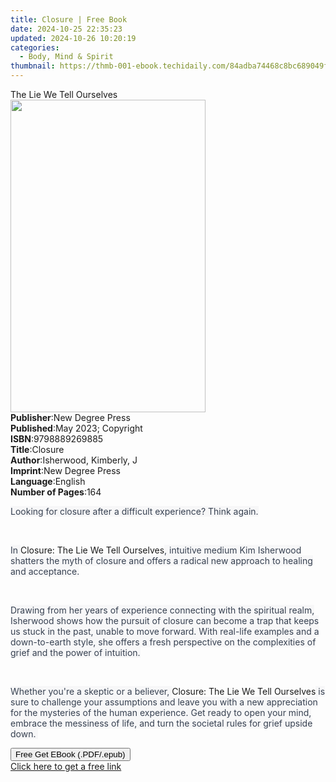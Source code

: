 ```yaml
---
title: Closure | Free Book
date: 2024-10-25 22:35:23
updated: 2024-10-26 10:20:19
categories:
  - Body, Mind & Spirit
thumbnail: https://thmb-001-ebook.techidaily.com/84adba74468c8bc689049fa8995bd26268442e58e2a9b1978335d125b33256d9.jpg
---
```

<main id="book-container">
  <div class="flex flex-col">
    <div class="book-brief flex-1 py-6 px-4 sm:p-6 md:py-10 md:px-8">
      <!-- brief-->
      <div class="book-brief-main">The Lie We Tell Ourselves</div>
    </div>
    <div
      class="book-meta-info flex-1 grid gap-4 col-start-1 col-end-3 row-start-1 sm:mb-6 sm:grid-cols-4 lg:gap-6 lg:col-start-2 lg:row-end-6 lg:row-span-6 lg:mb-0"
    >
      <div
        class="book-meta-info-left place-content-center mt-4 p-4 text-sm leading-6 col-start-2 col-span-2 dark:text-slate-400"
      >
        <img
          class="w-full h-500 object-cover rounded-lg sm:h-255 sm:col-span-2 lg:col-span-full"
          src="https://img-001-ebook.techidaily.com/08fc06fb8b3d7012313dee0aba6bd11d590bf118e06cc79f965225f3fed0b027.jpg"
          alt=""
          width="312"
          height="500"
        />
      </div>
      <div
        class="book-meta-info-right mt-2 col-start-1 row-start-2 col-span-3 self-center"
      >
        <!-- meta data  -->
        <div class="flex flex-col px-4 md:px-8">
          <div class="flex-1">
            <strong>Publisher</strong>:<span class="px-2"
              >New Degree Press</span
            >
          </div>
          <div class="flex-1">
            <strong>Published</strong>:<span class="px-2"
              >May 2023; Copyright</span
            >
          </div>
          <div class="flex-1">
            <strong>ISBN</strong>:<span class="px-2">9798889269885</span>
          </div>
          <div class="flex-1">
            <strong>Title</strong>:<span class="px-2">Closure</span>
          </div>
          <div class="flex-1">
            <strong>Author</strong>:<span class="px-2"
              >Isherwood, Kimberly, J</span
            >
          </div>
          <div class="flex-1">
            <strong>Imprint</strong>:<span class="px-2">New Degree Press</span>
          </div>
          <div class="flex-1">
            <strong>Language</strong>:<span class="px-2">English</span>
          </div>
          <div class="flex-1">
            <strong>Number of Pages</strong>:<span class="px-2">164</span>
          </div>
        </div>
      </div>
    </div>
    <div class="book-description flex-1 py-6 px-4 sm:p-6 md:py-10 md:px-8">
      <div class="book-description-main">
        <div accordion-content="" id="description">
          <p>
            <span
              style="
                color: rgb(55, 65, 81);
                background-color: rgb(247, 247, 248);
              "
              >Looking for closure after a difficult experience? Think
              again.</span
            >
          </p>
          <p><br /></p>
          <p>
            <span
              style="
                color: rgb(55, 65, 81);
                background-color: rgb(247, 247, 248);
              "
              >In </span
            >Closure: The Lie We Tell Ourselves<span
              style="
                color: rgb(55, 65, 81);
                background-color: rgb(247, 247, 248);
              "
              >, intuitive medium Kim Isherwood shatters the myth of closure and
              offers a radical new approach to healing and acceptance.</span
            >
          </p>
          <p><br /></p>
          <p>
            <span
              style="
                color: rgb(55, 65, 81);
                background-color: rgb(247, 247, 248);
              "
              >Drawing from her years of experience connecting with the
              spiritual realm, Isherwood shows how the pursuit of closure can
              become a trap that keeps us stuck in the past, unable to move
              forward. With real-life examples and a down-to-earth style, she
              offers a fresh perspective on the complexities of grief and the
              power of intuition.</span
            >
          </p>
          <p><br /></p>
          <p>
            <span
              style="
                color: rgb(55, 65, 81);
                background-color: rgb(247, 247, 248);
              "
              >Whether you're a skeptic or a believer, </span
            >Closure: The Lie We Tell Ourselves<span
              style="
                color: rgb(55, 65, 81);
                background-color: rgb(247, 247, 248);
              "
            >
              is sure to challenge your assumptions and leave you with a new
              appreciation for the mysteries of the human experience. Get ready
              to open your mind, embrace the messiness of life, and turn the
              societal rules for grief upside down.&nbsp;</span
            >
          </p>
        </div>
        <div class="accordion-fader"></div>
      </div>
    </div>
    <div class="book-excerpts flex-1 py-6 px-4 sm:p-6 md:py-10 md:px-8"></div>
    <div
      class="book-about-author flex-1 py-6 px-4 sm:p-6 md:py-10 md:px-8"
    ></div>
    <div class="book-free-get flex-1 py-6 px-4 sm:p-6 md:py-10 md:px-8">
      <button
        id="btn-free-get"
        class="bg-blue-500 hover:bg-blue-700 text-white font-bold py-2 px-4 rounded"
      >
        Free Get EBook (.PDF/.epub)
      </button>
      <div id="countdown-display" class="px-2 text-lg mt-2"></div>
      <a
        id="free-link"
        class="hidden bg-blue-500 hover:bg-blue-700 text-white font-bold py-2 px-4 rounded"
        href="https://www.ebooks.com/en-us/book/210852098/closure/isherwood-kimberly-j/"
        target="_blank"
        >Click here to get a free link</a
      >
    </div>
    <script>
      let countdownTime = 0;
      let countdownInterval = null;
      document
        .getElementById('btn-free-get')
        .addEventListener('click', startCountdown);
      function startCountdown() {
        countdownTime = new Date().getTime() + 60000 * 3;
        countdownInterval = setInterval(updateCountdown, 1000);
        document.getElementById('btn-free-get').disabled = true;
        document
          .getElementById('btn-free-get')
          .classList.add('bg-gray-500', 'cursor-not-allowed');
      }
      function updateCountdown() {
        let currentTime = new Date().getTime();
        let timeLeft = countdownTime - currentTime;
        let secondsLeft = Math.floor(timeLeft / 1000);
        document.getElementById('countdown-display').innerHTML =
          `Remaining time: ${secondsLeft} seconds.`;
        if (secondsLeft <= 0) {
          clearInterval(countdownInterval);
          document.getElementById('btn-free-get').classList.add('hidden');
          document.getElementById('free-link').classList.remove('hidden');
          document.getElementById('countdown-display').innerHTML = '';
        }
      }
    </script>
  </div>
</main>
